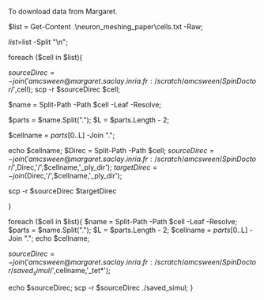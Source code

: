 To download data from Margaret.

$list = Get-Content .\neuron_meshing_paper\cells.txt -Raw;

$list=$list -Split "\n";

foreach ($cell in $list){

$sourceDirec = -join('amcsween@margaret.saclay.inria.fr:/scratch/amcsween/SpinDoctor/',$cell);
scp -r $sourceDirec  $cell;


$name = Split-Path -Path $cell -Leaf -Resolve;

$parts = $name.Split("."); $L = $parts.Length - 2;

$cellname = $parts[0..$L] -Join ".";

echo $cellname;
$Direc = Split-Path -Path $cell;
$sourceDirec = -join('amcsween@margaret.saclay.inria.fr:/scratch/amcsween/SpinDoctor/',$Direc,'/',$cellname,'_ply_dir');
$targetDirec = -join($Direc,'/',$cellname,'_ply_dir');

scp -r $sourceDirec $targetDirec


}

foreach ($cell in $list){
$name = Split-Path -Path $cell -Leaf -Resolve;
$parts = $name.Split("."); $L = $parts.Length - 2;
$cellname = $parts[0..$L] -Join ".";
echo $cellname;

$sourceDirec = -join('amcsween@margaret.saclay.inria.fr:/scratch/amcsween/SpinDoctor/saved_simul/',$cellname,'_tet*');

echo $sourceDirec;
scp -r $sourceDirec ./saved_simul;
}



